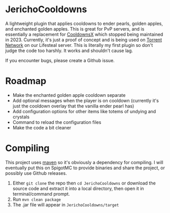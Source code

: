 # JerichoCooldowns
A lightweight plugin that applies cooldowns to ender pearls, golden apples, and enchanted golden apples. This is great for PvP servers, and is essentially a replacement for [CooldownsX](https://www.spigotmc.org/resources/cooldownsx.41981/) which stopped being maintained in 2023. Currently, it's just a proof of concept and is being used on [Torrent Network](https://www.torrentsmp.com) on our Lifesteal server. This is literally my first plugin so don't judge the code too harshly. It works and shouldn't cause lag.

If you encounter bugs, please create a Github issue.

# Roadmap  
- Make the enchanted golden apple cooldown separate
- Add optional messages when the player is on cooldown (currently it's just the cooldown overlay that the vanilla ender pearl has)
- Add configuration options for other items like totems of undying and crystals
- Command to reload the configuration files
- Make the code a bit cleaner

# Compiling  
This project uses [maven](https://maven.apache.org/) so it's obviously a dependency for compiling. I will eventually put this on SpigotMC to provide binaries and share the project, or possibly use Github releases.
1. Either `git clone` the repo then `cd JerichoCooldowns` or download the source code and extract it into a local directory, then open it in terminal/command prompt.
2. Run `mvn clean package`
3. The .jar file will appear in `JerichoCooldowns/target`
